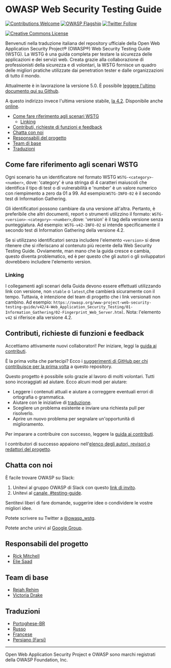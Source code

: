 # OWASP Web Security Testing Guide

[![Contributions Welcome](https://img.shields.io/badge/contributions-welcome-brightgreen.svg?style=flat)](https://github.com/OWASP/wstg/issues)
[![OWASP Flagship](https://img.shields.io/badge/owasp-flagship-brightgreen.svg)](https://owasp.org/projects/)
[![Twitter Follow](https://img.shields.io/twitter/follow/owasp_wstg?style=social)](https://twitter.com/owasp_wstg)

[![Creative Commons License](https://licensebuttons.net/l/by-sa/4.0/88x31.png)](https://creativecommons.org/licenses/by-sa/4.0/ "CC BY-SA 4.0")

Benvenuti nella traduzione italiana del repository ufficiale della Open Web Application Security Project® (OWASP®) Web Security Testing Guide (WSTG). La WSTG è una guida completa per testare la sicurezza delle applicazioni e dei servizi web. Creata grazie alla collaborazione di professionisti della sicurezza e di volontari, la WSTG fornisce un quadro delle migliori pratiche utilizzate dai penetration tester e dalle organizzazioni di tutto il mondo.

Attualmente è in lavorazione la versione 5.0. È possibile [leggere l'ultimo documento qui su Github](https://github.com/OWASP/wstg/tree/master/document).

A questo indirizzo invece l'ultima versione stabile, [la 4.2](https://github.com/OWASP/wstg/releases/tag/v4.2). Disponibile anche [online](https://owasp.org/www-project-web-security-testing-guide/v42/).

- [Come fare riferimento agli scenari WSTG](#how-to-reference-wstg-scenarios)
    - [Linking](#linking)
- [Contributi, richieste di funzioni e feedback](#contributions-feature-requests-and-feedback)
- [Chatta con noi](#chat-with-us)
- [Responsabili del progetto](#project-leaders)
- [Team di base](#core-team)
- [Traduzioni](#translations)

## Come fare riferimento agli scenari WSTG

Ogni scenario ha un identificatore nel formato WSTG `WSTG-<category>-<number>`,  dove: 'category' è una stringa di 4 caratteri maiuscoli che identifica il tipo di test o di vulnerabilità e 'number' è un valore numerico con riempimento a zero da 01 a 99. Ad esempio:`WSTG-INFO-02` è il secondo test di Information Gathering.

Gli identificatori possono cambiare da una versione all'altra. Pertanto, è preferibile che altri documenti, report o strumenti utilizzino il formato: `WSTG-<version>-<category>-<number>`,dove: 'version' è il tag della versione senza punteggiatura. Ad esempio: `WSTG-v42-INFO-02` si intende specificamente il secondo test di Information Gathering della versione 4.2.

Se si utilizzano identificatori senza includere l'elemento `<version>` si deve ritenere che si riferiscano al contenuto più recente della Web Security Testing Guide. Ovviamente, man mano che la guida cresce e cambia, questo diventa problematico, ed è per questo che gli autori o gli sviluppatori dovrebbero includere l'elemento version.

### Linking

I collegamenti agli scenari della Guida devono essere effettuati utilizzando link con versione, non `stable` o `latest`,che cambierà sicuramente con il tempo. Tuttavia, è intenzione del team di progetto che i link versionati non cambino. Ad esempio: `https://owasp.org/www-project-web-security-testing-guide/v42/4-Web_Application_Security_Testing/01-Information_Gathering/02-Fingerprint_Web_Server.html`.  Nota: l'elemento  `v42` si riferisce alla versione 4.2.

## Contributi, richieste di funzioni e feedback

Accettiamo attivamente nuovi collaboratori! Per iniziare, leggi la [guida ai contributi](CONTRIBUTING.md).

È la prima volta che partecipi? Ecco i [suggerimenti di GitHub per chi contribuisce per la prima volta](https://github.com/OWASP/wstg/contribute) a questo repository.

Questo progetto è possibile solo grazie al lavoro di molti volontari. Tutti sono incoraggiati ad aiutare. Ecco alcuni modi per aiutare:

- Leggere i contenuti attuali e aiutare a correggere eventuali errori di ortografia o grammatica.
- Aiutare con le iniziative di [traduzione](CONTRIBUTING.md#translation).
- Scegliere un problema esistente e inviare una richiesta pull per risolverlo.
- Aprire un nuovo problema per segnalare un'opportunità di miglioramento.

Per imparare a contribuire con successo, leggere la [guida ai contributi](CONTRIBUTING.md).

I contributori di successo appaiono nell'[elenco degli autori, revisori o redattori del progetto](document/1-Frontispiece/README.md).

## Chatta con noi

È facile trovare OWASP su Slack:

1. Unitevi al gruppo OWASP di Slack con questo [link di invito](https://owasp.org/slack/invite).
2. Unitevi al [canale, #testing-guide](https://app.slack.com/client/T04T40NHX/CJ2QDHLRJ).

Sentitevi liberi di fare domande, suggerire idee o condividere le vostre migliori idee.

Potete scrivere su Twitter a [@owasp_wstg](https://twitter.com/owasp_wstg).

Potete anche unirvi al [Google Group](https://groups.google.com/a/owasp.org/forum/#!forum/testing-guide-project).

## Responsabili del progetto

- [Rick Mitchell](https://github.com/kingthorin)
- [Elie Saad](https://github.com/ThunderSon)

## Team di base

- [Rejah Rehim](https://github.com/rejahrehim)
- [Victoria Drake](https://github.com/victoriadrake)

## Traduzioni

- [Portoghese-BR](https://github.com/doverh/wstg-translations-pt)
- [Russo](https://github.com/andrettv/WSTG/tree/master/WSTG-ru)
- [Francese](https://github.com/clallier94/wstg-translation-fr)
- [Persiano (Farsi)](https://github.com/whoismh11/owasp-wstg-fa)

---

Open Web Application Security Project e OWASP sono marchi registrati della OWASP Foundation, Inc.
